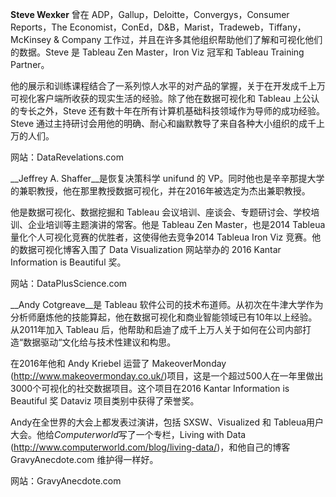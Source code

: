 __Steve Wexker__ 曾在 ADP，Gallup，Deloitte，Convergys，Consumer Reports，The Economist，ConEd，D&B，Marist，Tradeweb，Tiffany，McKinsey & Company 工作过，并且在许多其他组织帮助他们了解和可视化他们的数据。Steve 是 Tableau Zen Master，Iron Viz 冠军和 Tableau Training Partner。

他的展示和训练课程结合了一系列惊人水平的对产品的掌握，关于在开发成千上万可视化客户端所收获的现实生活的经验。除了他在数据可视化和 Tableau 上公认的专长之外，Steve 还有数十年在所有计算机基础科技领域作为导师的成功经验。Steve 通过主持研讨会用他的明确、耐心和幽默教导了来自各种大小组织的成千上万的人们。

网站：DataRevelations.com

__Jeffrey A. Shaffer__是恢复决策科学 unifund 的 VP。同时他也是辛辛那提大学的兼职教授，他在那里教授数据可视化，并在2016年被选定为杰出兼职教授。

他是数据可视化、数据挖掘和 Tableau 会议培训、座谈会、专题研讨会、学校培训、企业培训等主题演讲的常客。他是 Tableau Zen Master，也是2014 Tableua 量化个人可视化竞赛的优胜者，这使得他去竞争2014 Tableua Iron Viz 竞赛。他的数据可视化博客入围了 Data Visualization 网站举办的 2016 Kantar Information is Beautiful 奖。

网站：DataPlusScience.com

__Andy Cotgreave__是 Tableau 软件公司的技术布道师。从初次在牛津大学作为分析师磨炼他的技能算起，他在数据可视化和商业智能领域已有10年以上经验。从2011年加入 Tableau 后，他帮助和启迪了成千上万人关于如何在公司内部打造“数据驱动“文化给与技术性建议和构思。

在2016年他和 Andy Kriebel 运营了 MakeoverMonday (http://www.makeovermonday.co.uk/)项目，这是一个超过500人在一年里做出3000个可视化的社交数据项目。这个项目在2016 Kantar Information is Beautiful 奖 Dataviz 项目类别中获得了荣誉奖。

Andy在全世界的大会上都发表过演讲，包括 SXSW、Visualized 和 Tableua用户大会。他给*Computerworld*写了一个专栏，Living with Data (http://www.computerworld.com/blog/living-data/)，和他自己的博客 GravyAnecdote.com 维护得一样好。

网站：GravyAnecdote.com










